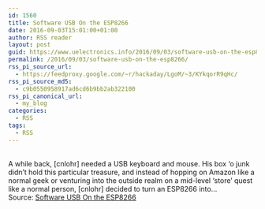 ```yaml
---
id: 1560
title: Software USB On the ESP8266
date: 2016-09-03T15:01:00+01:00
author: RSS reader
layout: post
guid: https://www.uelectronics.info/2016/09/03/software-usb-on-the-esp8266/
permalink: /2016/09/03/software-usb-on-the-esp8266/
rss_pi_source_url:
  - https://feedproxy.google.com/~r/hackaday/LgoM/~3/KYkqorR9qHc/
rss_pi_source_md5:
  - c9b0550958917ad6cd6b9bb2ab322100
rss_pi_canonical_url:
  - my_blog
categories:
  - RSS
tags:
  - RSS
---
```

&#013;  
A while back, [cnlohr] needed a USB keyboard and mouse. His box ‘o junk didn’t hold this particular treasure, and instead of hopping on Amazon like a normal geek or venturing into the outside realm on a mid-level ‘store’ quest like a normal person, [cnlohr] decided to turn an ESP8266 into…&#013;  
Source: <a href="https://feedproxy.google.com/~r/hackaday/LgoM/~3/KYkqorR9qHc/" target="_blank">Software USB On the ESP8266</a>